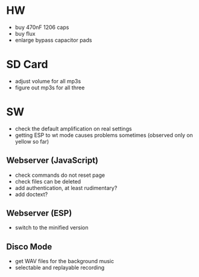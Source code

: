 # HW

- buy 470nF 1206 caps
- buy flux
- enlarge bypass capacitor pads

# SD Card 

- adjust volume for all mp3s
- figure out mp3s for all three

# SW

- check the default amplification on real settings
- getting ESP to wt mode causes problems sometimes (observed only on yellow so far)

## Webserver (JavaScript)

- check commands do not reset page
- check files can be deleted
- add authentication, at least rudimentary?
- add doctext? 

## Webserver (ESP)

- switch to the minified version

## Disco Mode

- get WAV files for the background music
- selectable and replayable recording